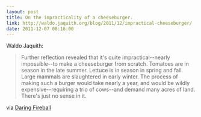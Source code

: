 ```yaml
---
layout: post
title: On the impracticality of a cheeseburger.
link: http://waldo.jaquith.org/blog/2011/12/impractical-cheeseburger/
date: 2011-12-07 08:16:00
---
```


Waldo Jaquith:
> Further reflection revealed that it's quite impractical--nearly
> impossible--to make a cheeseburger from scratch. Tomatoes are in
> season in the late summer. Lettuce is in season in spring and fall.
> Large mammals are slaughtered in early winter. The process of making
> such a burger would take nearly a year, and would be wildly
> expensive--requiring a trio of cows--and demand many acres of land.
> There's just no sense in it.

via [Daring Fireball][1]

[1]: http://daringfireball.net/linked/2011/12/06/waldo-jaquith

